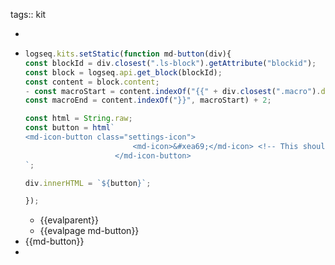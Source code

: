 tags:: kit

-
- ```javascript
  logseq.kits.setStatic(function md-button(div){
  const blockId = div.closest(".ls-block").getAttribute("blockid");
  const block = logseq.api.get_block(blockId);
  const content = block.content;
  - const macroStart = content.indexOf("{{" + div.closest(".macro").dataset.macroName);
  const macroEnd = content.indexOf("}}", macroStart) + 2;
  
  const html = String.raw;
  const button = html`
  <md-icon-button class="settings-icon">
                          <md-icon>&#xea69;</md-icon> <!-- This should be an 'add' icon -->
                      </md-icon-button>
  `;
  
  div.innerHTML = `${button}`;
  
  });
  ```
	- {{evalparent}}
	- {{evalpage md-button}}
- {{md-button}}
-
